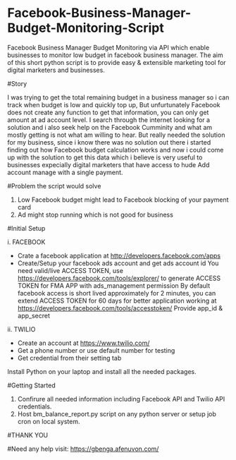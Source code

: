 # Facebook-Business-Manager-Budget-Monitoring-Script

Facebook Business Manager Budget Monitoring via API which enable businesses to monitor low budget in facebook business manager. The aim of this short python script is to provide easy & extensible marketing tool for digital marketers and businesses.

#Story

I was trying to get the total remaining budget in a business manager so i can track when budget is low and quickly top up, But unfurtunately Facebook does not create any function to get that information, you can only get amount at ad account level. I search through the internet looking for a solution and i also seek help on the Facebook Cumminity and what am mostly getting is not what am willing to hear. But really needed the solution for my business, since i know there was no solution out there i started finding out how Facebook budget calculation works and now i could come up with the solution to get this data which i believe is very useful to businesses expecially digital marketers that have access to hude Add account manage with a single payment. 

#Problem the script would solve
1. Low Facebook budget might lead to Facebook blocking of your payment card
2. Ad might stop running which is not good for business

#Initial Setup

i. FACEBOOK 
* Crate a facebook application at http://developers.facebook.com/apps 
* Create/Setup your facebook ads account and get ads account id You need valid/live ACCESS TOKEN, use https://developers.facebook.com/tools/explorer/ to generate ACCESS TOKEN for FMA APP with ads_management permission By default facebook access is short lived approximately for 2 minutes, you can extend ACCESS TOKEN for 60 days for better application working at https://developers.facebook.com/tools/accesstoken/ Provide app_id & app_secret

ii. TWILIO 

* Create an account at https://www.twilio.com/ 
* Get a phone number or use default number for testing 
* Get credential from their setting tab

Install Python on your laptop and install all the needed packages.

#Getting Started
1. Confirure all needed information including Facebook API and Twilio API credentials.
2. Host bm_balance_report.py script on any python server or setup job cron on local system.

#THANK YOU

#Need any help 
visit: https://gbenga.afenuvon.com/
